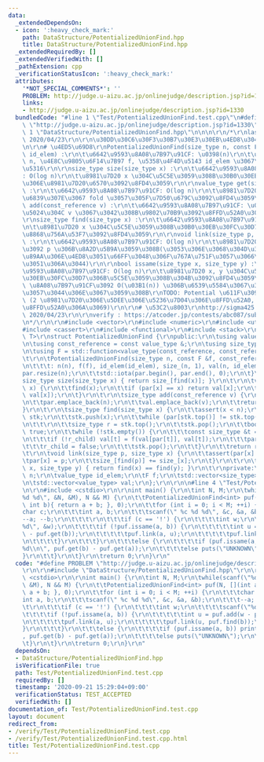 ```yaml
---
data:
  _extendedDependsOn:
  - icon: ':heavy_check_mark:'
    path: DataStructure/PotentializedUnionFind.hpp
    title: DataStructure/PotentializedUnionFind.hpp
  _extendedRequiredBy: []
  _extendedVerifiedWith: []
  _pathExtension: cpp
  _verificationStatusIcon: ':heavy_check_mark:'
  attributes:
    '*NOT_SPECIAL_COMMENTS*': ''
    PROBLEM: http://judge.u-aizu.ac.jp/onlinejudge/description.jsp?id=1330
    links:
    - http://judge.u-aizu.ac.jp/onlinejudge/description.jsp?id=1330
  bundledCode: "#line 1 \"Test/PotentializedUnionFind.test.cpp\"\n#define PROBLEM\
    \ \"http://judge.u-aizu.ac.jp/onlinejudge/description.jsp?id=1330\"\r\n\r\n#line\
    \ 1 \"DataStructure/PotentializedUnionFind.hpp\"\n\n\n\r\n/*\r\nlast-updated:\
    \ 2020/04/23\r\n\r\n\u30DD\u30C6\u30F3\u30B7\u30E3\u30EB\u4ED8\u304D UnionFind\r\
    \n\r\n# \u4ED5\u69D8\r\nPotentializedUnionFind(size_type n, const F &f, const_reference\
    \ id_elem) :\r\n\t\u6642\u9593\u8A08\u7B97\u91CF: \u0398(n)\r\n\t\u8981\u7D20\u6570\
    \ n, \u4E8C\u9805\u6F14\u7B97 f, \u5358\u4F4D\u5143 id_elem \u3067\u521D\u671F\
    \u5316\r\n\r\nsize_type size(size_type x) :\r\n\t\u6642\u9593\u8A08\u7B97\u91CF\
    : O(log n)\r\n\t\u8981\u7D20 x \u304C\u5C5E\u3059\u308B\u30B0\u30EB\u30FC\u30D7\
    \u306E\u8981\u7D20\u6570\u3092\u8FD4\u3059\r\n\r\nvalue_type get(size_type x)\
    \ :\r\n\t\u6642\u9593\u8A08\u7B97\u91CF: O(log n)\r\n\t\u8981\u7D20 x \u304B\u3089\
    \u6839\u307E\u3067 fold \u3057\u305F\u7D50\u679C\u3092\u8FD4\u3059\r\n\r\nsize_type\
    \ add(const_reference v) :\r\n\t\u6642\u9593\u8A08\u7B97\u91CF: \u0398(1)\r\n\t\
    \u5024\u304C v \u3067\u3042\u308B\u9802\u70B9\u3092\u8FFD\u52A0\u3059\u308B\r\n\
    \r\nsize_type find(size_type x) :\r\n\t\u6642\u9593\u8A08\u7B97\u91CF: O(log n)\r\
    \n\t\u8981\u7D20 x \u304C\u5C5E\u3059\u308B\u30B0\u30EB\u30FC\u30D7\u306E\u4EE3\
    \u8868\u756A\u53F7\u3092\u8FD4\u3059\r\n\r\nvoid link(size_type p, size_type x)\
    \ :\r\n\t\u6642\u9593\u8A08\u7B97\u91CF: O(log n)\r\n\t\u8981\u7D20 x \u306E\u89AA\
    \u3092 p \u306B\u8A2D\u5B9A\u3059\u308B(\u3053\u306E\u3068\u304D\u3001x \u306E\
    \u89AA\u306E\u4ED8\u3051\u66FF\u3048\u306F\u767A\u751F\u3057\u3066\u306F\u3044\
    \u3051\u306A\u3044)\r\n\r\nbool issame(size_type x, size_type y) :\r\n\t\u6642\
    \u9593\u8A08\u7B97\u91CF: O(log n)\r\n\t\u8981\u7D20 x, y \u304C\u540C\u4E00\u30B0\
    \u30EB\u30FC\u30D7\u306B\u5C5E\u3059\u308B\u304B\u3092\u8FD4\u3059\r\n\r\nTODO:\
    \ \u8A08\u7B97\u91CF\u3092 O(\u03B1(n)) \u306B\u6539\u5584\u3067\u304D\u308B\u3089\
    \u3057\u3044\u306E\u3067\u3059\u308B\r\nTODO: Potential \u611F\u3092\u51FA\u3059\
    \ (2 \u8981\u7D20\u306E\u5DEE\u306E\u5236\u7D04\u306E\u8FFD\u52A0, diff \u306E\
    \u8FFD\u52A0\u306A\u3069)\r\n\r\n# \u53C2\u8003\r\nhttp://sigma425.hatenablog.com/entry/2015/12/07/185047,\
    \ 2020/04/23\r\n\r\nverify : https://atcoder.jp/contests/abc087/submissions/12241089\r\
    \n*/\r\n\r\n#include <vector>\r\n#include <numeric>\r\n#include <utility>\r\n\
    #include <cassert>\r\n#include <functional>\r\n#include <stack>\r\n\r\ntemplate<typename\
    \ T>\r\nstruct PotentializedUnionFind {\r\npublic:\r\n\tusing value_type = T;\r\
    \n\tusing const_reference = const value_type &;\r\n\tusing size_type = std::size_t;\r\
    \n\tusing F = std::function<value_type(const_reference, const_reference)>;\r\n\
    \t\r\n\tPotentializedUnionFind(size_type n, const F &f, const_reference id_elem)\r\
    \n\t\t\t: n(n), f(f), id_elem(id_elem), size_(n, 1), val(n, id_elem) {\r\n\t\t\
    par.resize(n);\r\n\t\tstd::iota(par.begin(), par.end(), 0);\r\n\t}\r\n\t\r\n\t\
    size_type size(size_type x) { return size_[find(x)]; }\r\n\t\r\n\tvalue_type get(size_type\
    \ x) {\r\n\t\tfind(x);\r\n\t\tif (par[x] == x) return val[x];\r\n\t\treturn f(val[par[x]],\
    \ val[x]);\r\n\t}\r\n\t\r\n\tsize_type add(const_reference v) {\r\n\t\tsize_.emplace_back(1);\r\
    \n\t\tpar.emplace_back(n);\r\n\t\tval.emplace_back(v);\r\n\t\treturn n++;\r\n\t\
    }\r\n\t\r\n\tsize_type find(size_type x) {\r\n\t\tassert(x < n);\r\n\t\tstd::stack<size_type>\
    \ stk;\r\n\t\tstk.push(x);\r\n\t\twhile (par[stk.top()] != stk.top()) stk.push(par[stk.top()]);\r\
    \n\t\t\r\n\t\tsize_type r = stk.top();\r\n\t\tstk.pop();\r\n\t\tbool r_child =\
    \ true;\r\n\t\twhile (!stk.empty()) {\r\n\t\t\tconst size_type &t = stk.top();\r\
    \n\t\t\tif (!r_child) val[t] = f(val[par[t]], val[t]);\r\n\t\t\tpar[t] = r;\r\n\
    \t\t\tr_child = false;\r\n\t\t\tstk.pop();\r\n\t\t}\r\n\t\treturn r;\r\n\t}\r\n\
    \t\r\n\tvoid link(size_type p, size_type x) {\r\n\t\tassert(par[x] == x);\r\n\t\
    \tpar[x] = p;\r\n\t\tsize_[find(p)] += size_[x];\r\n\t}\r\n\t\r\n\tbool issame(size_type\
    \ x, size_type y) { return find(x) == find(y); }\r\n\t\r\nprivate:\r\n\tsize_type\
    \ n;\r\n\tvalue_type id_elem;\r\n\tF f;\r\n\tstd::vector<size_type> size_, par;\r\
    \n\tstd::vector<value_type> val;\r\n};\r\n\r\n\n#line 4 \"Test/PotentializedUnionFind.test.cpp\"\
    \n\r\n#include <cstdio>\r\n\r\nint main() {\r\n\tint N, M;\r\n\twhile(scanf(\"\
    %d %d\", &N, &M), N && M) {\r\n\t\tPotentializedUnionFind<int> puf(N, [](int a,\
    \ int b){ return a + b; }, 0);\r\n\t\tfor (int i = 0; i < M; ++i) {\r\n\t\t\t\
    char c;\r\n\t\t\tint a, b;\r\n\t\t\tscanf(\" %c %d %d\", &c, &a, &b);\r\n\t\t\t\
    --a; --b;\r\n\t\t\t\r\n\t\t\tif (c == '!') {\r\n\t\t\t\tint w;\r\n\t\t\t\tscanf(\"\
    %d\", &w);\r\n\t\t\t\tif (!puf.issame(a, b)) {\r\n\t\t\t\t\tint u = puf.add(w\
    \ - puf.get(b));\r\n\t\t\t\t\tpuf.link(a, u);\r\n\t\t\t\t\tpuf.link(u, puf.find(b));\r\
    \n\t\t\t\t}\r\n\t\t\t}\r\n\t\t\telse {\r\n\t\t\t\tif (puf.issame(a, b)) printf(\"\
    %d\\n\", puf.get(b) - puf.get(a));\r\n\t\t\t\telse puts(\"UNKNOWN\");\r\n\t\t\t\
    }\r\n\t\t}\r\n\t}\r\n\treturn 0;\r\n}\r\n"
  code: "#define PROBLEM \"http://judge.u-aizu.ac.jp/onlinejudge/description.jsp?id=1330\"\
    \r\n\r\n#include \"DataStructure/PotentializedUnionFind.hpp\"\r\n\r\n#include\
    \ <cstdio>\r\n\r\nint main() {\r\n\tint N, M;\r\n\twhile(scanf(\"%d %d\", &N,\
    \ &M), N && M) {\r\n\t\tPotentializedUnionFind<int> puf(N, [](int a, int b){ return\
    \ a + b; }, 0);\r\n\t\tfor (int i = 0; i < M; ++i) {\r\n\t\t\tchar c;\r\n\t\t\t\
    int a, b;\r\n\t\t\tscanf(\" %c %d %d\", &c, &a, &b);\r\n\t\t\t--a; --b;\r\n\t\t\
    \t\r\n\t\t\tif (c == '!') {\r\n\t\t\t\tint w;\r\n\t\t\t\tscanf(\"%d\", &w);\r\n\
    \t\t\t\tif (!puf.issame(a, b)) {\r\n\t\t\t\t\tint u = puf.add(w - puf.get(b));\r\
    \n\t\t\t\t\tpuf.link(a, u);\r\n\t\t\t\t\tpuf.link(u, puf.find(b));\r\n\t\t\t\t\
    }\r\n\t\t\t}\r\n\t\t\telse {\r\n\t\t\t\tif (puf.issame(a, b)) printf(\"%d\\n\"\
    , puf.get(b) - puf.get(a));\r\n\t\t\t\telse puts(\"UNKNOWN\");\r\n\t\t\t}\r\n\t\
    \t}\r\n\t}\r\n\treturn 0;\r\n}\r\n"
  dependsOn:
  - DataStructure/PotentializedUnionFind.hpp
  isVerificationFile: true
  path: Test/PotentializedUnionFind.test.cpp
  requiredBy: []
  timestamp: '2020-09-21 15:29:04+09:00'
  verificationStatus: TEST_ACCEPTED
  verifiedWith: []
documentation_of: Test/PotentializedUnionFind.test.cpp
layout: document
redirect_from:
- /verify/Test/PotentializedUnionFind.test.cpp
- /verify/Test/PotentializedUnionFind.test.cpp.html
title: Test/PotentializedUnionFind.test.cpp
---
```

